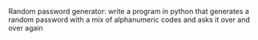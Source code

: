 Random password generator: write a program in python that generates a random password with a mix of alphanumeric codes and asks it over and over again
